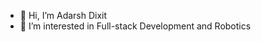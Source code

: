 - 👋 Hi, I’m Adarsh Dixit
- 👀 I’m interested in Full-stack Development and Robotics

<!---
dixitadarsharavi/dixitadarsharavi is a ✨ special ✨ repository because its `README.md` (this file) appears on your GitHub profile.
You can click the Preview link to take a look at your changes.
--->
